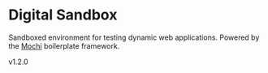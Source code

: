 # Digital Sandbox
Sandboxed environment for testing dynamic web applications. Powered by the <a href="https://github.com/codeworksdev/mochi">Mochi</a> boilerplate framework.

v1.2.0
